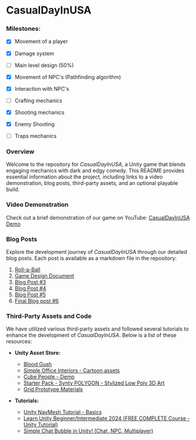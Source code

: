 # CasualDayInUSA

### Milestones:
 - [x] Movement of a player
 - [x] Damage system
 - [ ] Main level design (50%)
 - [x] Movement of NPC's (Pathfinding algorithm)
 - [x] Interaction with NPC's
 - [ ] Crafting mechanics
 - [x] Shooting mechanics
 - [x] Enemy Shooting
 - [ ] Traps mechanics


### Overview

Welcome to the repository for *CasualDayInUSA*, a Unity game that blends engaging mechanics with dark and edgy comedy. This README provides essential information about the project, including links to a video demonstration, blog posts, third-party assets, and an optional playable build.

### Video Demonstration

Check out a brief demonstration of our game on YouTube:
[CasualDayInUSA Demo](https://youtu.be/cGtfMKQhu60)

### Blog Posts

Explore the development journey of *CasualDayInUSA* through our detailed blog posts. Each post is available as a markdown file in the repository:

1. [Roll-a-Ball](./Blogs/blog1.md)
2. [Game Design Document](./Blogs/Blog2-GDD.md)
3. [Blog Post #3](./Blogs/Blog3-DevUpdate.md)
4. [Blog Post #4](./Blogs/Blog4-DevUpdate.md)
5. [Blog Post #5](./Blogs/Blog5-DevUpdate.md)
6. [Final Blog post #6](./Blogs/Blog6-GameReport.md)

### Third-Party Assets and Code

We have utilized various third-party assets and followed several tutorials to enhance the development of *CasualDayInUSA*. Below is a list of these resources:

- **Unity Asset Store:**
  - [Blood Gush](https://assetstore.unity.com/packages/vfx/particles/blood-gush-73426)
  - [Simple Office Interiors - Cartoon assets](https://assetstore.unity.com/packages/3d/props/interior/simple-office-interiors-cartoon-assets-38028)
  - [Cube People - Demo](https://assetstore.unity.com/packages/3d/characters/humanoids/humans/cube-people-demo-193803)
  - [Starter Pack - Synty POLYGON - Stylized Low Poly 3D Art](https://assetstore.unity.com/packages/essentials/tutorial-projects/starter-pack-synty-polygon-stylized-low-poly-3d-art-156819)
  - [Grid Prototype Materials](https://assetstore.unity.com/packages/2d/textures-materials/grid-prototype-materials-214264)

  
- **Tutorials:**
  - [Unity NavMesh Tutorial - Basics](https://youtu.be/CHV1ymlw-P8?si=4i_vk7tseh66DM-P)
  - [Learn Unity Beginner/Intermediate 2024 (FREE COMPLETE Course - Unity Tutorial)](https://youtu.be/AmGSEH7QcDg?si=j2TiUQm5M-mH-0Mu)
  - [Simple Chat Bubble in Unity! (Chat, NPC, Multiplayer)](https://www.youtube.com/watch?v=K13WnNL1OYM)


